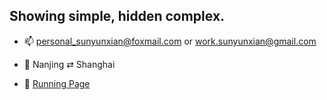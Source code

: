## Showing simple, hidden complex.


- 📫 <personal_sunyunxian@foxmail.com> or <work.sunyunxian@gmail.com>
- 📍  Nanjing ⇄ Shanghai

- :running: [Running Page](https://hi-franksun.github.io/running_page/)
